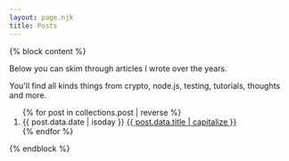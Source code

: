 ```yaml
---
layout: page.njk
title: Posts
---
```


{% block content %}

Below you can skim through articles I wrote over the years.

You'll find all kinds things from crypto, node.js, testing, tutorials, thoughts and more.

<ol reversed class="searchable">
{% for post in collections.post | reverse %}
  <li class="post-item">
    <time datetime="{{ post.data.date | isoday }}" class="post-date">{{ post.data.date | isoday }}</time>
    <a href="{{ post.url }}" class="post-link">{{ post.data.title | capitalize }}</a>
  </li>
{% endfor %}
</ol>
{% endblock %}